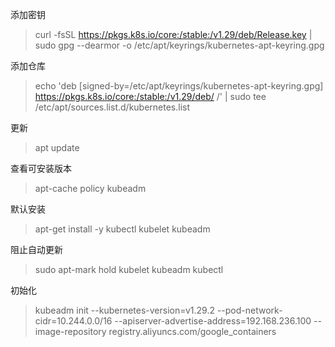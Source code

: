 添加密钥
> curl -fsSL https://pkgs.k8s.io/core:/stable:/v1.29/deb/Release.key | sudo gpg --dearmor -o /etc/apt/keyrings/kubernetes-apt-keyring.gpg

添加仓库

> echo 'deb [signed-by=/etc/apt/keyrings/kubernetes-apt-keyring.gpg] https://pkgs.k8s.io/core:/stable:/v1.29/deb/ /' | sudo tee /etc/apt/sources.list.d/kubernetes.list

更新
> apt update

查看可安装版本
> apt-cache policy kubeadm

默认安装
> apt-get install -y kubectl kubelet kubeadm

阻止自动更新
> sudo apt-mark hold kubelet kubeadm kubectl

初始化
> kubeadm init --kubernetes-version=v1.29.2 --pod-network-cidr=10.244.0.0/16 --apiserver-advertise-address=192.168.236.100 --image-repository registry.aliyuncs.com/google_containers